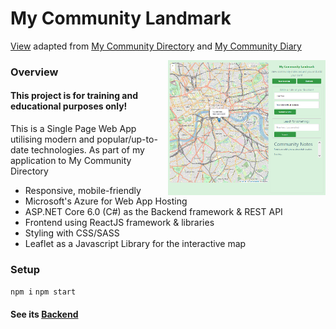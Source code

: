 # My Community Landmark
[View](https://my-community-landmark.azurewebsites.net/)
adapted from [My Community Directory](https://www.mycommunitydirectory.com.au/) and [My Community Diary](https://www.mycommunitydiary.com.au/)

<img align="right" width="50%" src="refs/landmark.PNG" />

### Overview

#### This project is for training and educational purposes only!

This is a Single Page Web App utilising modern and popular/up-to-date technologies.
As part of my application to My Community Directory
- Responsive, mobile-friendly
- Microsoft's Azure for Web App Hosting
- ASP.NET Core 6.0 (C#) as the Backend framework & REST API
- Frontend using ReactJS framework & libraries
- Styling with CSS/SASS
- Leaflet as a Javascript Library for the interactive map

### Setup

`npm i`
`npm start`
 
#### See its [Backend](https://github.com/noedigsti/My-Community-Landmark-BE)
